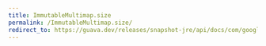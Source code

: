 ```yaml
---
title: ImmutableMultimap.size
permalink: /ImmutableMultimap.size/
redirect_to: https://guava.dev/releases/snapshot-jre/api/docs/com/google/common/collect/ImmutableMultimap.html#size--
---
```

